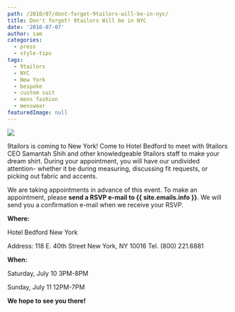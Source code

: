 ```yaml
---
path: /2010/07/dont-forget-9tailors-will-be-in-nyc/
title: Don't forget! 9tailors Will be in NYC
date: '2010-07-07'
author: sam
categories:
  - press
  - style-tips
tags:
  - 9tailors
  - NYC
  - New York
  - bespoke
  - custom suit
  - mens fashion
  - menswear
featuredImage: null
---
```

[![](http://1.bp.blogspot.com/_RlJ3L7W6dBw/TCiOaVipxsI/AAAAAAAAIZI/aObVw8xTLkQ/s400/nyc_event_flyer_20100627.jpg)](http://1.bp.blogspot.com/_RlJ3L7W6dBw/TCiOaVipxsI/AAAAAAAAIZI/aObVw8xTLkQ/s1600/nyc_event_flyer_20100627.jpg)

9tailors is coming to New York! Come to Hotel Bedford to meet with 9tailors CEO Samantah Shih and other knowledgeable 9tailors staff to make your dream shirt. During your appointment, you will have our undivided attention- whether it be during measuring, discussing fit requests, or picking out fabric and accents. 

We are taking appointments in advance of this event. To make an appointment, please **send a RSVP e-mail to {{ site.emails.info }}**. We will send you a confirmation e-mail when we receive your RSVP. 

**Where:** 

Hotel Bedford New York 

Address: 118 E. 40th Street New York, NY 10016
Tel. (800) 221.6881

**When:** 

Saturday, July 10 3PM-8PM

Sunday, July 11 12PM-7PM

**We hope to see you there!**